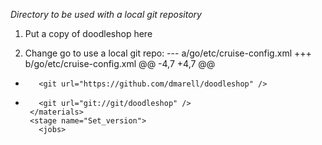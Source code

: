 *Directory to be used with a local git repository*

1) Put a copy of doodleshop here

2) Change go to use a local git repo:
--- a/go/etc/cruise-config.xml
+++ b/go/etc/cruise-config.xml
@@ -4,7 +4,7 @@
   <pipelines group="Doodleshop">
     <pipeline name="Build" labeltemplate="1.0.${COUNT}" isLocked="false">
       <materials>
-        <git url="https://github.com/dmarell/doodleshop" />
+        <git url="git://git/doodleshop" />
       </materials>
       <stage name="Set_version">
         <jobs>

